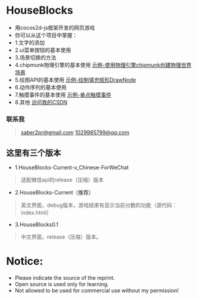 # HouseBlocks
* 用cocos2d-js框架开发的网页游戏
* 你可以从这个项目中掌握：
* 1.文字的添加
* 2.ui菜单按钮的基本使用
* 3.场景切换的方法
* 4.chipmunk物理引擎的基本使用 [示例-使用物理引擎chipmunk创建物理世界场景](https://blog.csdn.net/u011607490/article/details/81347359)
* 5.绘图API的基本使用 [示例-绘制填充矩形DrawNode](https://blog.csdn.net/u011607490/article/details/81368195)
* 6.动作序列的基本使用
* 7.触摸事件的基本使用 [示例-单点触摸事件](https://blog.csdn.net/u011607490/article/details/81388344)
* 8.其他 [访问我的CSDN](https://blog.csdn.net/u011607490/article/list/1)
	
### 联系我
> saber2pr@gmail.com
> 1029985799@qq.com
## 这里有三个版本
* 1.HouseBlocks-Current-v_Chinese-ForWeChat
> 适配微信api的release（压缩）版本
* 2.HouseBlocks-Current（推荐）
> 英文界面，debug版本，游戏结束有显示当前分数的功能（源代码：index.html）
* 3.HouseBlocks0.1
> 中文界面，release（压缩）版本。
# Notice:
* Please indicate the source of the reprint.
* Open source is used only for learning.
* Not allowed to be used for commercial use without my permission!
